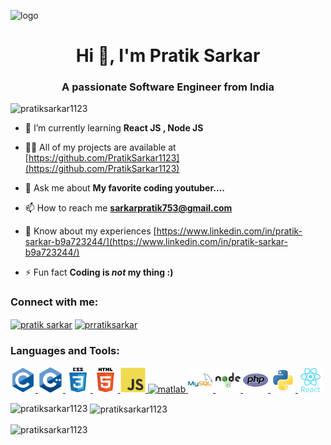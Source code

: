![logo]()
<h1 align="center">Hi 👋, I'm Pratik Sarkar</h1>
<h3 align="center">A passionate Software Engineer from India</h3>

<p align="left"> <img src="https://komarev.com/ghpvc/?username=pratiksarkar1123&label=Profile%20views&color=0e75b6&style=flat" alt="pratiksarkar1123" /> </p>

- 🌱 I’m currently learning **React JS , Node JS**

- 👨‍💻 All of my projects are available at [https://github.com/PratikSarkar1123](https://github.com/PratikSarkar1123)

- 💬 Ask me about **My favorite coding youtuber....**

- 📫 How to reach me **sarkarpratik753@gmail.com**

- 📄 Know about my experiences [https://www.linkedin.com/in/pratik-sarkar-b9a723244/](https://www.linkedin.com/in/pratik-sarkar-b9a723244/)

- ⚡ Fun fact **Coding is *not* my thing :)**

<h3 align="left">Connect with me:</h3>
<p align="left">
<a href="https://linkedin.com/in/pratik sarkar" target="blank"><img align="center" src="https://raw.githubusercontent.com/rahuldkjain/github-profile-readme-generator/master/src/images/icons/Social/linked-in-alt.svg" alt="pratik sarkar" height="30" width="40" /></a>
<a href="https://instagram.com/prratiksarkar" target="blank"><img align="center" src="https://raw.githubusercontent.com/rahuldkjain/github-profile-readme-generator/master/src/images/icons/Social/instagram.svg" alt="prratiksarkar" height="30" width="40" /></a>
</p>

<h3 align="left">Languages and Tools:</h3>
<p align="left"> <a href="https://www.cprogramming.com/" target="_blank" rel="noreferrer"> <img src="https://raw.githubusercontent.com/devicons/devicon/master/icons/c/c-original.svg" alt="c" width="40" height="40"/> </a> <a href="https://www.w3schools.com/cpp/" target="_blank" rel="noreferrer"> <img src="https://raw.githubusercontent.com/devicons/devicon/master/icons/cplusplus/cplusplus-original.svg" alt="cplusplus" width="40" height="40"/> </a> <a href="https://www.w3schools.com/css/" target="_blank" rel="noreferrer"> <img src="https://raw.githubusercontent.com/devicons/devicon/master/icons/css3/css3-original-wordmark.svg" alt="css3" width="40" height="40"/> </a> <a href="https://www.w3.org/html/" target="_blank" rel="noreferrer"> <img src="https://raw.githubusercontent.com/devicons/devicon/master/icons/html5/html5-original-wordmark.svg" alt="html5" width="40" height="40"/> </a> <a href="https://developer.mozilla.org/en-US/docs/Web/JavaScript" target="_blank" rel="noreferrer"> <img src="https://raw.githubusercontent.com/devicons/devicon/master/icons/javascript/javascript-original.svg" alt="javascript" width="40" height="40"/> </a> <a href="https://www.mathworks.com/" target="_blank" rel="noreferrer"> <img src="https://upload.wikimedia.org/wikipedia/commons/2/21/Matlab_Logo.png" alt="matlab" width="40" height="40"/> </a> <a href="https://www.mysql.com/" target="_blank" rel="noreferrer"> <img src="https://raw.githubusercontent.com/devicons/devicon/master/icons/mysql/mysql-original-wordmark.svg" alt="mysql" width="40" height="40"/> </a> <a href="https://nodejs.org" target="_blank" rel="noreferrer"> <img src="https://raw.githubusercontent.com/devicons/devicon/master/icons/nodejs/nodejs-original-wordmark.svg" alt="nodejs" width="40" height="40"/> </a> <a href="https://www.php.net" target="_blank" rel="noreferrer"> <img src="https://raw.githubusercontent.com/devicons/devicon/master/icons/php/php-original.svg" alt="php" width="40" height="40"/> </a> <a href="https://www.python.org" target="_blank" rel="noreferrer"> <img src="https://raw.githubusercontent.com/devicons/devicon/master/icons/python/python-original.svg" alt="python" width="40" height="40"/> </a> <a href="https://reactjs.org/" target="_blank" rel="noreferrer"> <img src="https://raw.githubusercontent.com/devicons/devicon/master/icons/react/react-original-wordmark.svg" alt="react" width="40" height="40"/> </a> </p>

<p><img align="left" src="https://github-readme-stats.vercel.app/api/top-langs?username=pratiksarkar1123&show_icons=true&locale=en&layout=compact" alt="pratiksarkar1123" /></p>

<p>&nbsp;<img align="center" src="https://github-readme-stats.vercel.app/api?username=pratiksarkar1123&show_icons=true&locale=en" alt="pratiksarkar1123" /></p>

<p><img align="center" src="https://github-readme-streak-stats.herokuapp.com/?user=pratiksarkar1123&" alt="pratiksarkar1123" /></p>
